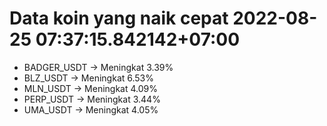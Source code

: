 # Data koin yang naik cepat 2022-08-25 07:37:15.842142+07:00

* BADGER_USDT -> Meningkat 3.39%
* BLZ_USDT -> Meningkat 6.53%
* MLN_USDT -> Meningkat 4.09%
* PERP_USDT -> Meningkat 3.44%
* UMA_USDT -> Meningkat 4.05%
